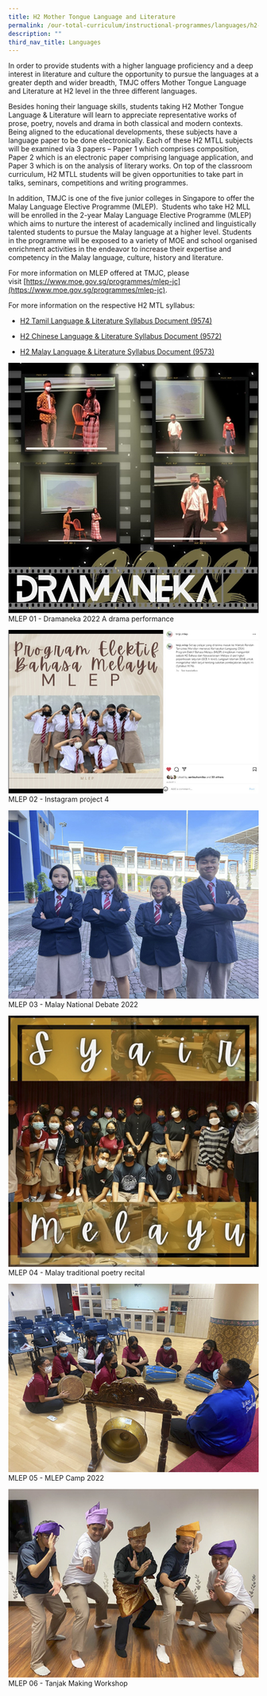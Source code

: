 ```yaml
---
title: H2 Mother Tongue Language and Literature
permalink: /our-total-curriculum/instructional-programmes/languages/h2-mother-tongue-language-and-literature/
description: ""
third_nav_title: Languages
---
```

In order to provide students with a higher language proficiency and a deep interest in literature and culture the opportunity to pursue the languages at a greater depth and wider breadth, TMJC offers Mother Tongue Language and Literature at H2 level in the three different languages.  
  
Besides honing their language skills, students taking H2 Mother Tongue Language & Literature will learn to appreciate representative works of prose, poetry, novels and drama in both classical and modern contexts. Being aligned to the educational developments, these subjects have a language paper to be done electronically. Each of these H2 MTLL subjects will be examined via 3 papers – Paper 1 which comprises composition, Paper 2 which is an electronic paper comprising language application, and Paper 3 which is on the analysis of literary works. On top of the classroom curriculum, H2 MTLL students will be given opportunities to take part in talks, seminars, competitions and writing programmes. 

In addition, TMJC is one of the five junior colleges in Singapore to offer the Malay Language Elective Programme (MLEP).  Students who take H2 MLL will be enrolled in the 2-year Malay Language Elective Programme (MLEP) which aims to nurture the interest of academically inclined and linguistically talented students to pursue the Malay language at a higher level. Students in the programme will be exposed to a variety of MOE and school organised enrichment activities in the endeavor to increase their expertise and competency in the Malay language, culture, history and literature.  
  
For more information on MLEP offered at TMJC, please visit [https://www.moe.gov.sg/programmes/mlep-jc](https://www.moe.gov.sg/programmes/mlep-jc).  
  
For more information on the respective H2 MTL syllabus:


* [H2 Tamil Language & Literature Syllabus Document (9574)](https://www.seab.gov.sg/docs/default-source/national-examinations/syllabus/alevel/2022syllabus/9574_y22_sy.pdf)

* [H2 Chinese Language & Literature Syllabus Document (9572)](https://www.seab.gov.sg/docs/default-source/national-examinations/syllabus/alevel/2022syllabus/9572_y22_sy.pdf)
* [H2 Malay Language & Literature Syllabus Document (9573)](https://www.seab.gov.sg/docs/default-source/national-examinations/syllabus/alevel/2022syllabus/9573_y22_sy.pdf)

![](/images/Our%20Total%20Curriculum/1%20Instructional%20Programmes/H2%20MTL%20and%20Lit/mlep%2001%20-%20dramaneka%202022%20a%20drama%20performance%20(1).jpg)
MLEP 01 - Dramaneka 2022 A drama performance

![](/images/Our%20Total%20Curriculum/1%20Instructional%20Programmes/H2%20MTL%20and%20Lit/mlep%2002%20-%20instagram%20project%204.jpg)
MLEP 02 - Instagram project 4

![](/images/Our%20Total%20Curriculum/1%20Instructional%20Programmes/H2%20MTL%20and%20Lit/mlep%2003%20-%20malay%20national%20debate%202022%20(1).jpg)
MLEP 03 - Malay National Debate 2022

![](/images/Our%20Total%20Curriculum/1%20Instructional%20Programmes/H2%20MTL%20and%20Lit/mlep%2004%20-%20malay%20traditional%20poetry%20recital%20(2).jpg)
MLEP 04 - Malay traditional poetry recital

![](/images/Our%20Total%20Curriculum/1%20Instructional%20Programmes/H2%20MTL%20and%20Lit/mlep%2005%20-%20mlep%20camp%202022%20(1).jpeg)
MLEP 05 - MLEP Camp 2022

![](/images/Our%20Total%20Curriculum/1%20Instructional%20Programmes/H2%20MTL%20and%20Lit/mlep%2006%20-%20tanjak%20making%20workshop%20(3).jpg)
MLEP 06 - Tanjak Making Workshop